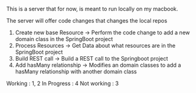 This is a server that for now, is meant to run locally on my macbook.

The server will offer code changes that changes the local repos

1. Create new base Resource -> Perform the code change to add a new domain class in the SpringBoot project
2. Process Resources -> Get Data about what resources are in the SpringBoot project
3. Build REST call -> Build a REST call to the Springboot project
4. Add hasMany relationship -> Modifies an domain classes to add a hasMany relationship with another domain class

Working : 1, 2
In Progress : 4
Not working : 3
